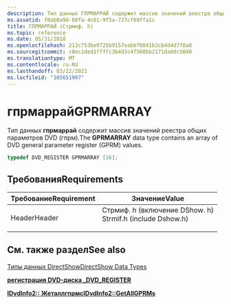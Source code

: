 ```yaml
---
description: Тип данных ГПРМАРРАЙ содержит массив значений реестра общих параметров DVD (ГПРМ).
ms.assetid: f0ab0a9d-00fa-4c61-9f5a-727cf69ffa1c
title: ГПРМАРРАЙ (Стрмиф. h)
ms.topic: reference
ms.date: 05/31/2018
ms.openlocfilehash: 213c753be9725b9157eabbf0841b2cb4d4d7f8a8
ms.sourcegitcommit: c8ec1ded1ffffc364d3c4f560bb2171da0dc5040
ms.translationtype: MT
ms.contentlocale: ru-RU
ms.lasthandoff: 03/22/2021
ms.locfileid: "105651907"
---
```

# <a name="gprmarray"></a><span data-ttu-id="c9126-103">гпрмаррай</span><span class="sxs-lookup"><span data-stu-id="c9126-103">GPRMARRAY</span></span>

<span data-ttu-id="c9126-104">Тип данных **гпрмаррай** содержит массив значений реестра общих параметров DVD (гпрм).</span><span class="sxs-lookup"><span data-stu-id="c9126-104">The **GPRMARRAY** data type contains an array of DVD general parameter register (GPRM) values.</span></span>


```C++
typedef DVD_REGISTER GPRMARRAY [16];
```



## <a name="requirements"></a><span data-ttu-id="c9126-105">Требования</span><span class="sxs-lookup"><span data-stu-id="c9126-105">Requirements</span></span>



| <span data-ttu-id="c9126-106">Требование</span><span class="sxs-lookup"><span data-stu-id="c9126-106">Requirement</span></span> | <span data-ttu-id="c9126-107">Значение</span><span class="sxs-lookup"><span data-stu-id="c9126-107">Value</span></span> |
|-------------------|-------------------------------------------------------------------------------------------------------|
| <span data-ttu-id="c9126-108">Header</span><span class="sxs-lookup"><span data-stu-id="c9126-108">Header</span></span><br/> | <dl> <span data-ttu-id="c9126-109"><dt>Стрмиф. h (включение DShow. h)</dt></span><span class="sxs-lookup"><span data-stu-id="c9126-109"><dt>Strmif.h (include Dshow.h)</dt></span></span> </dl> |



## <a name="see-also"></a><span data-ttu-id="c9126-110">См. также раздел</span><span class="sxs-lookup"><span data-stu-id="c9126-110">See also</span></span>

<dl> <dt>

[<span data-ttu-id="c9126-111">Типы данных DirectShow</span><span class="sxs-lookup"><span data-stu-id="c9126-111">DirectShow Data Types</span></span>](directshow-data-types.md)
</dt> <dt>

[<span data-ttu-id="c9126-112">**регистрация DVD-диска \_**</span><span class="sxs-lookup"><span data-stu-id="c9126-112">**DVD\_REGISTER**</span></span>](dvd-register.md)
</dt> <dt>

[<span data-ttu-id="c9126-113">**IDvdInfo2:: Жеталлгпрмс**</span><span class="sxs-lookup"><span data-stu-id="c9126-113">**IDvdInfo2::GetAllGPRMs**</span></span>](/windows/desktop/api/Strmif/nf-strmif-idvdinfo2-getallgprms)
</dt> </dl>

 

 




